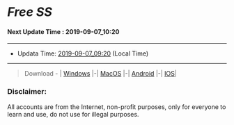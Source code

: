 
# *Free SS*

#### Next Update Time : 2019-09-07_10:20

---
* Updata Time: [2019-09-07_09:20](https://github.com/Geek-007/free-SS/blob/master/2019-09-07_09:20_FreeSS.txt) (Local Time)
---

> Download - | [Windows](https://github.com/shadowsocks/shadowsocks-windows/releases) |-| [MacOS](https://github.com/shadowsocks/shadowsocks-iOS/releases) |-| [Android](https://github.com/shadowsocks/shadowsocks-android/releases) |-| [IOS](https://itunes.apple.com/us/)|

### Disclaimer:
All accounts are from the Internet, non-profit purposes, only for everyone to learn and use, do not use for illegal purposes.
<br>
